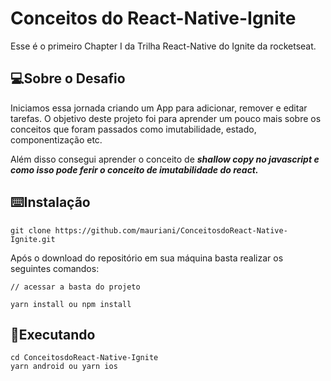 # Conceitos do React-Native-Ignite

Esse é o primeiro Chapter I da Trilha React-Native do Ignite da rocketseat.

## 💻Sobre o Desafio

Iniciamos essa jornada criando um App para adicionar, remover e editar tarefas. O objetivo deste projeto foi para aprender um pouco mais sobre os conceitos que foram passados como imutabilidade, estado, componentização etc.

Além disso consegui aprender o conceito de ***shallow copy no javascript e como isso pode ferir o conceito de imutabilidade do react.***

## ⌨️Instalação

```tsx
git clone https://github.com/mauriani/ConceitosdoReact-Native-Ignite.git
```

Após o download do repositório em sua máquina basta realizar os seguintes comandos:

```tsx
// acessar a basta do projeto

yarn install ou npm install
```

## 🚀Executando

```tsx
cd ConceitosdoReact-Native-Ignite
yarn android ou yarn ios
```
